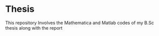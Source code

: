 # Thesis
This repository Involves the Mathematica and Matlab codes of my B.Sc thesis along with the report
